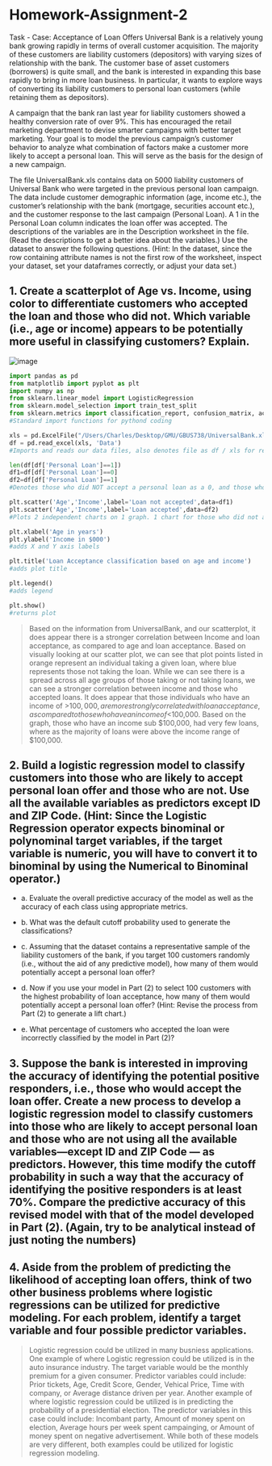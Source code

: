# Homework-Assignment-2 

Task - Case: Acceptance of Loan Offers
Universal Bank is a relatively young bank growing rapidly in terms of overall customer acquisition. The
majority of these customers are liability customers (depositors) with varying sizes of relationship with
the bank. The customer base of asset customers (borrowers) is quite small, and the bank is interested in
expanding this base rapidly to bring in more loan business. In particular, it wants to explore ways of
converting its liability customers to personal loan customers (while retaining them as depositors).

A campaign that the bank ran last year for liability customers showed a healthy conversion rate of over
9%. This has encouraged the retail marketing department to devise smarter campaigns with better
target marketing. Your goal is to model the previous campaign’s customer behavior to analyze what
combination of factors make a customer more likely to accept a personal loan. This will serve as the
basis for the design of a new campaign.

The file UniversalBank.xls contains data on 5000 liability customers of Universal Bank who were targeted
in the previous personal loan campaign. The data include customer demographic information (age,
income etc.), the customer’s relationship with the bank (mortgage, securities account etc.), and the
customer response to the last campaign (Personal Loan). A 1 in the Personal Loan column indicates the
loan offer was accepted. The descriptions of the variables are in the Description worksheet in the file.
(Read the descriptions to get a better idea about the variables.) 
Use the dataset to answer the following questions. (Hint: In the dataset, since the row containing
attribute names is not the first row of the worksheet, inspect your dataset, set your dataframes correctly,
or adjust your data set.)

## 1. Create a scatterplot of Age vs. Income, using color to differentiate customers who accepted the loan and those who did not. Which variable (i.e., age or income) appears to be potentially more useful in classifying customers? Explain.

![image](https://user-images.githubusercontent.com/61456930/77213790-7e292400-6ae2-11ea-897a-e90270ed7976.png)

```python
import pandas as pd
from matplotlib import pyplot as plt
import numpy as np
from sklearn.linear_model import LogisticRegression
from sklearn.model_selection import train_test_split
from sklearn.metrics import classification_report, confusion_matrix, accuracy_score
#Standard import functions for pythond coding

xls = pd.ExcelFile("/Users/Charles/Desktop/GMU/GBUS738/UniversalBank.xlsx")
df = pd.read_excel(xls, 'Data')
#Imports and reads our data files, also denotes file as df / xls for remainder of code

len(df[df['Personal Loan']==1])
df1=df[df['Personal Loan']==0]
df2=df[df['Personal Loan']==1]
#Denotes those who did NOT accept a personal loan as a 0, and those who did as a 1. Utilized for sorting later

plt.scatter('Age','Income',label='Loan not accepted',data=df1)
plt.scatter('Age','Income',label='Loan accepted',data=df2)
#Plots 2 independent charts on 1 graph. 1 chart for those who did not accept (0 as denoted in line 44), and those who did (1 in line 45)

plt.xlabel('Age in years')
plt.ylabel('Income in $000')
#adds X and Y axis labels

plt.title('Loan Acceptance classification based on age and income')
#adds plot title 

plt.legend()
#adds legend

plt.show()
#returns plot 
```

>Based on the information from UniversalBank, and our scatterplot, it does appear there is a stronger correlation between Income and loan acceptance, as compared to age and loan acceptance. Based on visually looking at our scatter plot, we can see that plot points listed in orange represent an individual taking a given loan, where blue represents those not taking the loan. While we can see there is a spread across all age groups of those taking or not taking loans, we can see a stronger correlation between income and those who accepted loans. It does appear that those individuals who have an income of >$100,000, are more strongly correlated with loan acceptance, as compared to those who have an income of <$100,000. Based on the graph, those who have an income sub $100,000, had very few loans, where as the majority of loans were above the income range of $100,000. 

## 2. Build a logistic regression model to classify customers into those who are likely to accept personal loan offer and those who are not. Use all the available variables as predictors except ID and ZIP Code. (Hint: Since the Logistic Regression operator expects binominal or polynominal target variables, if the target variable is numeric, you will have to convert it to binominal by using the Numerical to Binominal operator.)

 - a. Evaluate the overall predictive accuracy of the model as well as the accuracy of each class
using appropriate metrics.

 - b. What was the default cutoff probability used to generate the classifications?

-  c. Assuming that the dataset contains a representative sample of the liability customers of
the bank, if you target 100 customers randomly (i.e., without the aid of any predictive
model), how many of them would potentially accept a personal loan offer?

-  d. Now if you use your model in Part (2) to select 100 customers with the highest probability
of loan acceptance, how many of them would potentially accept a personal loan offer?
(Hint: Revise the process from Part (2) to generate a lift chart.)

 - e. What percentage of customers who accepted the loan were incorrectly classified by the
model in Part (2)?

## 3. Suppose the bank is interested in improving the accuracy of identifying the potential positive responders, i.e., those who would accept the loan offer. Create a new process to develop a logistic regression model to classify customers into those who are likely to accept personal loan and those who are not using all the available variables—except ID and ZIP Code — as predictors. However, this time modify the cutoff probability in such a way that the accuracy of identifying the positive responders is at least 70%. Compare the predictive accuracy of this revised model with that of the model developed in Part (2). (Again, try to be analytical instead of just noting the numbers)

## 4. Aside from the problem of predicting the likelihood of accepting loan offers, think of two other business problems where logistic regressions can be utilized for predictive modeling. For each problem, identify a target variable and four possible predictor variables.
>Logistic regression could be utilized in many busniess applications. One example of where Logistic regression could be utilized is in the auto insurance industry. The target variable would be the monthly premium for a given consumer. Predictor variables could include: Prior tickets, Age, Credit Score, Gender, Vehical Price, Time with company, or Average distance driven per year. Another example of where logistic regression could be utilized is in predicting the probability of a presidential election. The predictor variables in this case could include: Incombant party, Amount of money spent on election, Average hours per week spent campainging, or Amount of money spent on negative advertisement. While both of these models are very different, both examples could be utilized for logistic regression modeling. 
